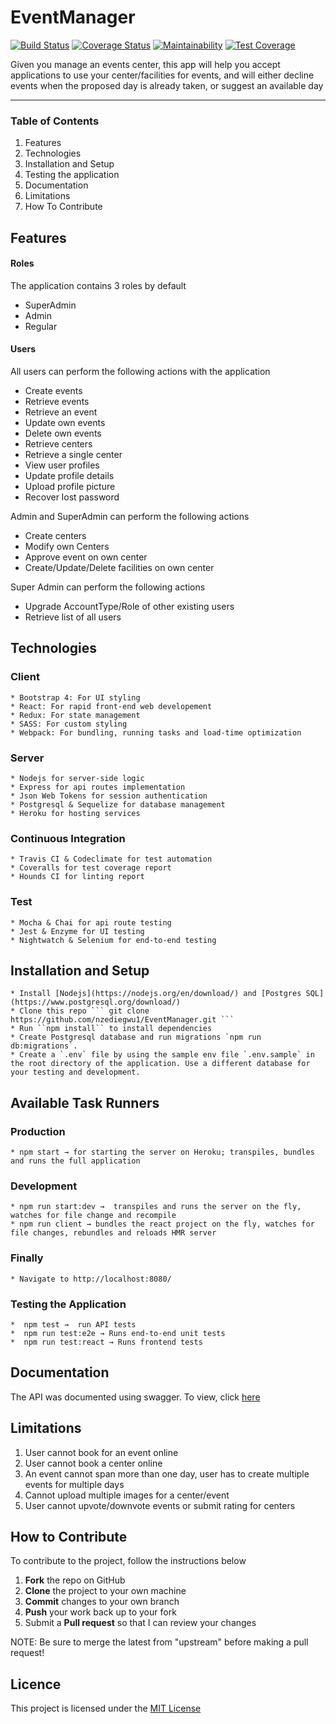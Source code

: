 # EventManager
[![Build Status](https://travis-ci.org/nzediegwu1/EventManager.svg?branch=develop)](https://travis-ci.org/nzediegwu1/EventManager) [![Coverage Status](https://coveralls.io/repos/github/nzediegwu1/EventManager/badge.svg?branch=develop)](https://coveralls.io/github/nzediegwu1/EventManager?branch=develop)
 [![Maintainability](https://api.codeclimate.com/v1/badges/8413c3ad5cdf27f79e38/maintainability)](https://codeclimate.com/github/nzediegwu1/EventManager/maintainability) [![Test Coverage](https://api.codeclimate.com/v1/badges/8413c3ad5cdf27f79e38/test_coverage)](https://codeclimate.com/github/nzediegwu1/EventManager/test_coverage)

Given you manage an events center, this app will help you accept applications to use your center/facilities for events, and will either decline events when the proposed day is already taken, or suggest an available day

<hr>

### Table of Contents

1. Features
2. Technologies
2. Installation and Setup
3. Testing the application
4. Documentation
5. Limitations
6. How To Contribute

## Features

#### Roles
The application contains 3 roles by default
  - SuperAdmin
  - Admin
  - Regular
  
#### Users
All users can perform the following actions with the application
  - Create events
  - Retrieve events
  - Retrieve an event
  - Update own events
  - Delete own events
  - Retrieve centers
  - Retrieve a single center
  - View user profiles
  - Update profile details
  - Upload profile picture
  - Recover lost password
  
Admin and SuperAdmin can perform the following actions
  - Create centers
  - Modify own Centers
  - Approve event on own center
  - Create/Update/Delete facilities on own center
  

Super Admin can perform the following actions
  - Upgrade AccountType/Role of other existing users
  - Retrieve list of all users
  
## Technologies
  ### Client
    * Bootstrap 4: For UI styling
    * React: For rapid front-end web developement
    * Redux: For state management
    * SASS: For custom styling
    * Webpack: For bundling, running tasks and load-time optimization

  ### Server
    * Nodejs for server-side logic
    * Express for api routes implementation
    * Json Web Tokens for session authentication
    * Postgresql & Sequelize for database management
    * Heroku for hosting services

  ### Continuous Integration
    * Travis CI & Codeclimate for test automation
    * Coveralls for test coverage report
    * Hounds CI for linting report

  ### Test
    * Mocha & Chai for api route testing
    * Jest & Enzyme for UI testing
    * Nightwatch & Selenium for end-to-end testing



## Installation and Setup
    * Install [Nodejs](https://nodejs.org/en/download/) and [Postgres SQL](https://www.postgresql.org/download/)
    * Clone this repo ``` git clone https://github.com/nzediegwu1/EventManager.git ```
    * Run ``npm install`` to install dependencies
    * Create Postgresql database and run migrations `npm run db:migrations`.
    * Create a `.env` file by using the sample env file `.env.sample` in the root directory of the application. Use a different database for your testing and development.
  
## Available Task Runners
  ### Production
  
    * npm start → for starting the server on Heroku; transpiles, bundles and runs the full application

  ### Development
    * npm run start:dev →  transpiles and runs the server on the fly, watches for file change and recompile
    * npm run client → bundles the react project on the fly, watches for file changes, rebundles and reloads HMR server
    
  ### Finally
    * Navigate to http://localhost:8080/


  ### Testing the Application
    *  npm test →  run API tests
    *  npm run test:e2e → Runs end-to-end unit tests
    *  npm run test:react → Runs frontend tests

## Documentation

The API was documented using swagger. To view, click [here](http://eventmanageronline.herokuapp.com/api-docs/)


## Limitations
1. User cannot book for an event online
2. User cannot book a center online
2. An event cannot span more than one day, user has to create multiple events for multiple days
3. Cannot upload multiple images for a center/event
4. User cannot upvote/downvote events or submit rating for centers

## How to Contribute
To contribute to the project, follow the instructions below
 1. **Fork** the repo on GitHub
 2. **Clone** the project to your own machine
 3. **Commit** changes to your own branch
 4. **Push** your work back up to your fork
 5. Submit a **Pull request** so that I can review your changes

NOTE: Be sure to merge the latest from "upstream" before making a pull request!

## Licence
This project is licensed under the [MIT License](https://github.com/nzediegwu1/EventManager/blob/develop/LICENSE)
